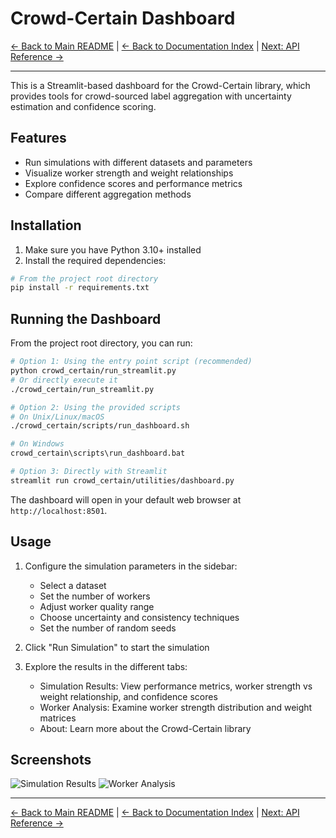 # Crowd-Certain Dashboard

[← Back to Main README](../../README.md) | [← Back to Documentation Index](index.md) | [Next: API Reference →](API.md)

---

This is a Streamlit-based dashboard for the Crowd-Certain library, which provides tools for crowd-sourced label aggregation with uncertainty estimation and confidence scoring.

## Features

- Run simulations with different datasets and parameters
- Visualize worker strength and weight relationships
- Explore confidence scores and performance metrics
- Compare different aggregation methods

## Installation

1. Make sure you have Python 3.10+ installed
2. Install the required dependencies:

```bash
# From the project root directory
pip install -r requirements.txt
```

## Running the Dashboard

From the project root directory, you can run:

```bash
# Option 1: Using the entry point script (recommended)
python crowd_certain/run_streamlit.py
# Or directly execute it
./crowd_certain/run_streamlit.py

# Option 2: Using the provided scripts
# On Unix/Linux/macOS
./crowd_certain/scripts/run_dashboard.sh

# On Windows
crowd_certain\scripts\run_dashboard.bat

# Option 3: Directly with Streamlit
streamlit run crowd_certain/utilities/dashboard.py
```

The dashboard will open in your default web browser at `http://localhost:8501`.

## Usage

1. Configure the simulation parameters in the sidebar:
   - Select a dataset
   - Set the number of workers
   - Adjust worker quality range
   - Choose uncertainty and consistency techniques
   - Set the number of random seeds

2. Click "Run Simulation" to start the simulation

3. Explore the results in the different tabs:
   - Simulation Results: View performance metrics, worker strength vs weight relationship, and confidence scores
   - Worker Analysis: Examine worker strength distribution and weight matrices
   - About: Learn more about the Crowd-Certain library

## Screenshots

![Simulation Results](https://via.placeholder.com/800x400?text=Simulation+Results)
![Worker Analysis](https://via.placeholder.com/800x400?text=Worker+Analysis)

---

[← Back to Main README](../../README.md) | [← Back to Documentation Index](index.md) | [Next: API Reference →](API.md)
